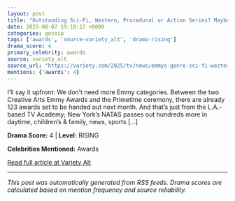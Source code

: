 ```yaml
---
layout: post
title: "Outstanding Sci-Fi, Western, Procedural or Action Series? Maybe It’s Time to Bring Back the Genre Emmys"
date: 2025-08-07 19:18:17 +0000
categories: gossip
tags: ['awards', 'source-variety_alt', 'drama-rising']
drama_score: 4
primary_celebrity: awards
source: variety_alt
source_url: "https://variety.com/2025/tv/news/emmys-genre-sci-fi-western-procedural-action-series-1236481614/"
mentions: {'awards': 4}
---
```


I’ll say it upfront: We don’t need more Emmy categories. Between the two Creative Arts Emmy Awards and the Primetime ceremony, there are already 123 awards set to be handed out next month. And that’s just from the L.A.-based TV Academy; New York’s NATAS passes out hundreds more in daytime, children’s &#38; family, news, sports [&#8230;]

**Drama Score:** 4 | **Level:** RISING

**Celebrities Mentioned:** Awards

[Read full article at Variety Alt](https://variety.com/2025/tv/news/emmys-genre-sci-fi-western-procedural-action-series-1236481614/)

---
*This post was automatically generated from RSS feeds. Drama scores are calculated based on mention frequency and source reliability.*
